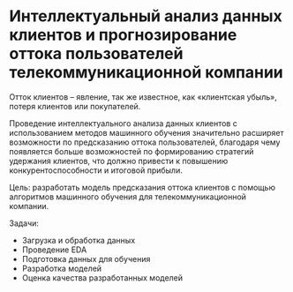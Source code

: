 # Интеллектуальный анализ данных клиентов и прогнозирование оттока пользователей телекоммуникационной компании

Отток клиентов – явление, так же известное, как «клиентская убыль», потеря клиентов или покупателей.

Проведение интеллектуального анализа данных клиентов с использованием методов машинного обучения значительно расширяет возможности по предсказанию оттока пользователей, благодаря чему появляется больше возможностей по формированию стратегий удержания клиентов, что должно привести к повышению конкурентоспособности и итоговой прибыли.

Цель: разработать модель предсказания оттока клиентов с помощью алгоритмов машинного обучения для телекоммуникационной компании.

Задачи:

- Загрузка и обработка данных
- Проведение EDA
- Подготовка данных для обучения
- Разработка моделей
- Оценка качества разработанных моделей

